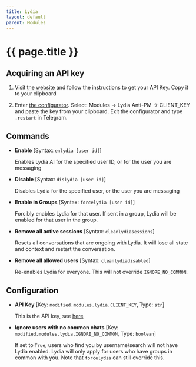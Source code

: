 ```yaml
---
title: Lydia
layout: default
parent: Modules
---
```


# {{ page.title }}

## Acquiring an API key

1. Visit [the website](https://coffeehouse.intellivoid.net "the website") and follow the instructions to get your API Key. Copy it to your clipboard

2. Enter [the configurator](/web/configuration#configuring-modules). Select: Modules -> Lydia Anti-PM -> CLIENT_KEY and paste the key from your clipboard. Exit the configurator and type `.restart` in Telegram.

## Commands

- **Enable**
[Syntax: `enlydia [user id]`]

   Enables Lydia AI for the specified user ID, or for the user you are messaging

 - **Disable**
[Syntax: `dislydia [user id]`]

   Disables Lydia for the specified user, or the user you are messaging

 - **Enable in Groups**
[Syntax: `forcelydia [user id]`]

   Forcibly enables Lydia for that user. If sent in a group, Lydia will be enabled for that user in the group.

 - **Remove all active sessions**
[Syntax: `cleanlydiasessions`]

   Resets all conversations that are ongoing with Lydia. It will lose all state and context and restart the conversation.

 - **Remove all allowed users**
[Syntax: `cleanlydiadisabled`]

   Re-enables Lydia for everyone. This will not override `IGNORE_NO_COMMON`.

## Configuration

 - **API Key**
[Key: `modified.modules.lydia.CLIENT_KEY`, Type: `str`]

   This is the API key, see [here](#acquiring-an-api-key "here")

 - **Ignore users with no common chats**
[Key: `modified.modules.lydia.IGNORE_NO_COMMON`, Type: `boolean`]

   If set to `True`, users who find you by username/search will not have Lydia enabled. Lydia will only apply for users who have groups in common with you. Note that `forcelydia` can still override this.
   
